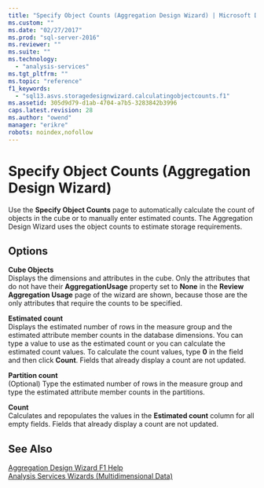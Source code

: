 ```yaml
---
title: "Specify Object Counts (Aggregation Design Wizard) | Microsoft Docs"
ms.custom: ""
ms.date: "02/27/2017"
ms.prod: "sql-server-2016"
ms.reviewer: ""
ms.suite: ""
ms.technology: 
  - "analysis-services"
ms.tgt_pltfrm: ""
ms.topic: "reference"
f1_keywords: 
  - "sql13.asvs.storagedesignwizard.calculatingobjectcounts.f1"
ms.assetid: 305d9d79-d1ab-4704-a7b5-3283842b3996
caps.latest.revision: 28
ms.author: "owend"
manager: "erikre"
robots: noindex,nofollow
---
```

# Specify Object Counts (Aggregation Design Wizard)
  Use the **Specify Object Counts** page to automatically calculate the count of objects in the cube or to manually enter estimated counts. The Aggregation Design Wizard uses the object counts to estimate storage requirements.  
  
## Options  
 **Cube Objects**  
 Displays the dimensions and attributes in the cube. Only the attributes that do not have their **AggregationUsage** property set to **None** in the **Review Aggregation Usage** page of the wizard are shown, because those are the only attributes that require the counts to be specified.  
  
 **Estimated count**  
 Displays the estimated number of rows in the measure group and the estimated attribute member counts in the database dimensions. You can type a value to use as the estimated count or you can calculate the estimated count values. To calculate the count values, type **0** in the field and then click **Count**. Fields that already display a count are not updated.  
  
 **Partition count**  
 (Optional) Type the estimated number of rows in the measure group and type the estimated attribute member counts in the partitions.  
  
 **Count**  
 Calculates and repopulates the values in the **Estimated count** column for all empty fields. Fields that already display a count are not updated.  
  
## See Also  
 [Aggregation Design Wizard F1 Help](../a9retired/aggregation-design-wizard-f1-help.md)   
 [Analysis Services Wizards &#40;Multidimensional Data&#41;](../a9retired/analysis-services-wizards-multidimensional-data.md)  
  
  